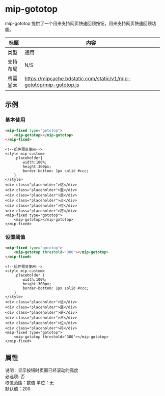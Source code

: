 # mip-gototop

mip-gototop 提供了一个用来支持网页快速回顶按钮，用来支持网页快速回顶功能。

标题|内容
----|----
类型|通用
支持布局|N/S
所需脚本|https://mipcache.bdstatic.com/static/v1/mip-gototop/mip-gototop.js

## 示例

### 基本使用

```html
<mip-fixed type="gototop">
    <mip-gototop></mip-gototop>
</mip-fixed>
```


```html-example
<!--组件预览使用-->
<style mip-custom>
	.placeholder{
		width:100%;
		height:300px;
		border-bottom: 1px solid #ccc;
	}
</style>
<div class="placeholder">这</div>
<div class="placeholder">里</div>
<div class="placeholder">是</div>
<div class="placeholder">占</div>
<div class="placeholder">位</div>
<div class="placeholder">符</div>
<mip-fixed type="gototop">
    <mip-gototop></mip-gototop>
</mip-fixed>
```

### 设置阈值

```html
<mip-fixed type="gototop">
    <mip-gototop threshold='300'></mip-gototop>
</mip-fixed>
```

```html-example
<!--组件预览使用-->
<style mip-custom>
	.placeholder {
		width:100%;
		height:300px;
		border-bottom: 1px solid #ccc;
	}
</style>
<div class="placeholder">这</div>
<div class="placeholder">里</div>
<div class="placeholder">是</div>
<div class="placeholder">占</div>
<div class="placeholder">位</div>
<div class="placeholder">符</div>
<mip-fixed type="gototop">
    <mip-gototop threshold='300'></mip-gototop>
</mip-fixed>
```


## 属性

说明：显示按钮时页面已经滚动的高度    
必选项: 否  
取值范围：数值
单位：无     
默认值：200
